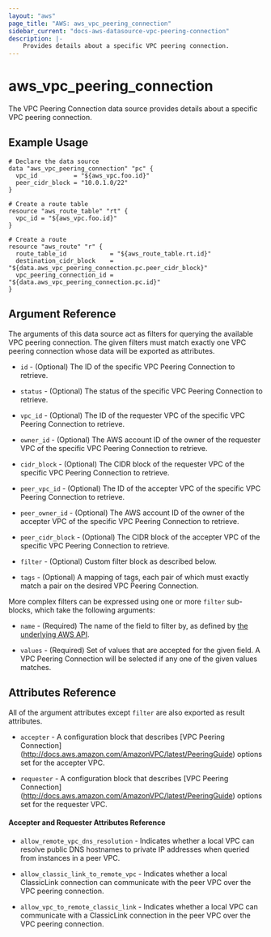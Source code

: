 ```yaml
---
layout: "aws"
page_title: "AWS: aws_vpc_peering_connection"
sidebar_current: "docs-aws-datasource-vpc-peering-connection"
description: |-
    Provides details about a specific VPC peering connection.
---
```


# aws_vpc_peering_connection

The VPC Peering Connection data source provides details about
a specific VPC peering connection.

## Example Usage

```hcl
# Declare the data source
data "aws_vpc_peering_connection" "pc" {
  vpc_id          = "${aws_vpc.foo.id}"
  peer_cidr_block = "10.0.1.0/22"
}

# Create a route table
resource "aws_route_table" "rt" {
  vpc_id = "${aws_vpc.foo.id}"
}

# Create a route
resource "aws_route" "r" {
  route_table_id            = "${aws_route_table.rt.id}"
  destination_cidr_block    = "${data.aws_vpc_peering_connection.pc.peer_cidr_block}"
  vpc_peering_connection_id = "${data.aws_vpc_peering_connection.pc.id}"
}
```

## Argument Reference

The arguments of this data source act as filters for querying the available VPC peering connection.
The given filters must match exactly one VPC peering connection whose data will be exported as attributes.

* `id` - (Optional) The ID of the specific VPC Peering Connection to retrieve.

* `status` - (Optional) The status of the specific VPC Peering Connection to retrieve.

* `vpc_id` - (Optional) The ID of the requester VPC of the specific VPC Peering Connection to retrieve.

* `owner_id` - (Optional) The AWS account ID of the owner of the requester VPC of the specific VPC Peering Connection to retrieve.

* `cidr_block` - (Optional) The CIDR block of the requester VPC of the specific VPC Peering Connection to retrieve.

* `peer_vpc_id` - (Optional) The ID of the accepter VPC of the specific VPC Peering Connection to retrieve.

* `peer_owner_id` - (Optional) The AWS account ID of the owner of the accepter VPC of the specific VPC Peering Connection to retrieve.

* `peer_cidr_block` - (Optional) The CIDR block of the accepter VPC of the specific VPC Peering Connection to retrieve.

* `filter` - (Optional) Custom filter block as described below.

* `tags` - (Optional) A mapping of tags, each pair of which must exactly match
  a pair on the desired VPC Peering Connection.

More complex filters can be expressed using one or more `filter` sub-blocks,
which take the following arguments:

* `name` - (Required) The name of the field to filter by, as defined by
  [the underlying AWS API](http://docs.aws.amazon.com/AWSEC2/latest/APIReference/API_DescribeVpcPeeringConnections.html).

* `values` - (Required) Set of values that are accepted for the given field.
  A VPC Peering Connection will be selected if any one of the given values matches.

## Attributes Reference

All of the argument attributes except `filter` are also exported as result attributes.

* `accepter` - A configuration block that describes [VPC Peering Connection]
(http://docs.aws.amazon.com/AmazonVPC/latest/PeeringGuide) options set for the accepter VPC.

* `requester` - A configuration block that describes [VPC Peering Connection]
(http://docs.aws.amazon.com/AmazonVPC/latest/PeeringGuide) options set for the requester VPC.

#### Accepter and Requester Attributes Reference

* `allow_remote_vpc_dns_resolution` - Indicates whether a local VPC can resolve public DNS hostnames to
private IP addresses when queried from instances in a peer VPC.

* `allow_classic_link_to_remote_vpc` - Indicates whether a local ClassicLink connection can communicate
with the peer VPC over the VPC peering connection.

* `allow_vpc_to_remote_classic_link` - Indicates whether a local VPC can communicate with a ClassicLink
connection in the peer VPC over the VPC peering connection.
